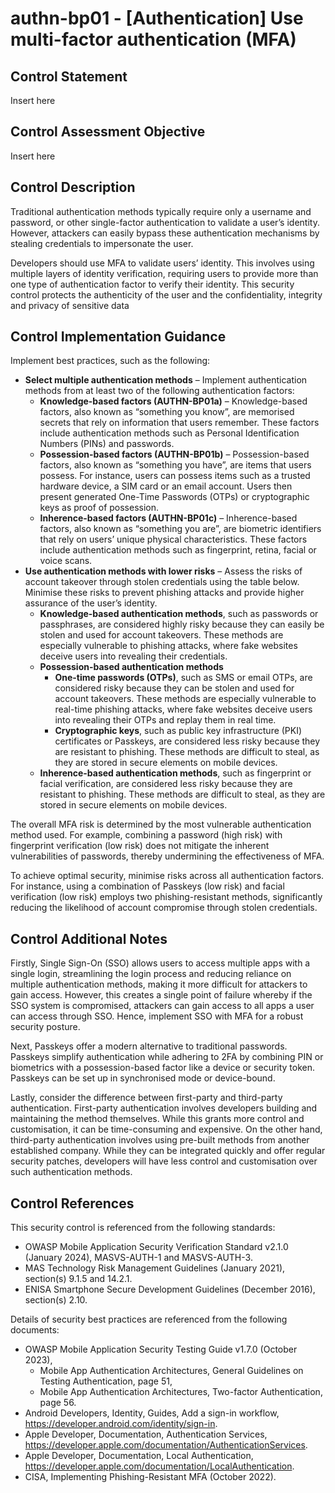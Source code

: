 # authn-bp01 - \[Authentication\] Use multi-factor authentication (MFA)

## Control Statement

Insert here

## Control Assessment Objective

Insert here

## Control Description

Traditional authentication methods typically require only a username and password, or other single-factor authentication to validate a user’s identity. However, attackers can easily bypass these authentication mechanisms by stealing credentials to impersonate the user.

Developers should use MFA to validate users’ identity. This involves using multiple layers of identity  verification, requiring users to provide more than one type of authentication factor to verify their identity. This security control protects the authenticity of the user and the confidentiality, integrity and privacy of sensitive data

## Control Implementation Guidance

Implement best practices, such as the following:
- **Select multiple authentication methods** – Implement authentication methods from at least two of the following authentication factors:
    - **Knowledge-based factors (AUTHN-BP01a)** – Knowledge-based factors, also known as “something you know”, are memorised secrets that rely on information that users remember. These factors include authentication methods such as Personal Identification Numbers (PINs) and passwords.
    - **Possession-based factors (AUTHN-BP01b)** – Possession-based factors, also known as “something you have”, are items that users possess. For instance, users can possess items such as a trusted hardware device, a SIM card or an email account. Users then present generated One-Time Passwords (OTPs) or cryptographic keys as proof of possession.
    - **Inherence-based factors (AUTHN-BP01c)** – Inherence-based factors, also known as “something you are”, are biometric identifiers that rely on users’ unique physical characteristics. These factors include authentication methods such as fingerprint, retina, facial or voice scans.
- **Use authentication methods with lower risks** – Assess the risks of account takeover through stolen credentials using the table below. Minimise these risks to prevent phishing attacks and provide higher assurance of the user’s identity.
    - **Knowledge-based authentication methods**, such as passwords or passphrases, are considered highly risky because they can easily be stolen and used for account takeovers. These methods are especially vulnerable to phishing attacks, where fake websites deceive users into revealing their credentials.
    - **Possession-based authentication methods**
        - **One-time passwords (OTPs)**, such as SMS or email OTPs, are considered risky because they can be stolen and used for account takeovers. These methods are especially vulnerable to real-time phishing attacks, where fake websites deceive users into revealing their OTPs and replay them in real time.
        - **Cryptographic keys**, such as public key infrastructure (PKI) certificates or Passkeys, are considered less risky because they are resistant to phishing. These methods are difficult to steal, as they are stored in secure elements on mobile devices.
    - **Inherence-based authentication methods**, such as fingerprint or facial verification, are considered less risky because they are resistant to phishing. These methods are difficult to steal, as they are stored in secure elements on mobile devices.

The overall MFA risk is determined by the most vulnerable authentication method used. For example, combining a password (high risk) with fingerprint verification (low risk) does not mitigate the inherent vulnerabilities of passwords, thereby undermining the effectiveness of MFA.

To achieve optimal security, minimise risks across all authentication factors. For instance, using a combination of Passkeys (low risk) and facial verification (low risk) employs two phishing-resistant methods, significantly reducing the likelihood of account compromise through stolen credentials.

## Control Additional Notes

Firstly, Single Sign-On (SSO) allows users to access multiple apps with a single login, streamlining the login process and reducing reliance on multiple authentication methods, making it more difficult for attackers to gain access. However, this creates a single point of failure whereby if the SSO system is compromised, attackers can gain access to all apps a user can access through SSO. Hence, implement SSO with MFA for a robust security posture.

Next, Passkeys offer a modern alternative to traditional passwords. Passkeys simplify authentication while adhering to 2FA by combining PIN or biometrics with a possession-based factor like a device or security token. Passkeys can be set up in synchronised mode or device-bound.

Lastly, consider the difference between first-party and third-party authentication. First-party authentication involves developers building and maintaining the method themselves. While this grants more control and customisation, it can be time-consuming and expensive. On the other hand, third-party authentication involves using pre-built methods from another established company. While they can be integrated quickly and offer regular security patches, developers will have less control and customisation over such authentication methods.

## Control References

This security control is referenced from the following standards:
- OWASP Mobile Application Security Verification Standard v2.1.0 (January 2024), MASVS-AUTH-1 and MASVS-AUTH-3.
- MAS Technology Risk Management Guidelines (January 2021), section(s) 9.1.5 and 14.2.1.
- ENISA Smartphone Secure Development Guidelines (December 2016), section(s) 2.10.

Details of security best practices are referenced from the following documents:
- OWASP Mobile Application Security Testing Guide v1.7.0 (October 2023),
    - Mobile App Authentication Architectures, General Guidelines on Testing Authentication, page 51,
    - Mobile App Authentication Architectures, Two-factor Authentication, page 56.
- Android Developers, Identity, Guides, Add a sign-in workflow, https://developer.android.com/identity/sign-in.
- Apple Developer, Documentation, Authentication Services, https://developer.apple.com/documentation/AuthenticationServices.
- Apple Developer, Documentation, Local Authentication, https://developer.apple.com/documentation/LocalAuthentication.
- CISA, Implementing Phishing-Resistant MFA (October 2022).
